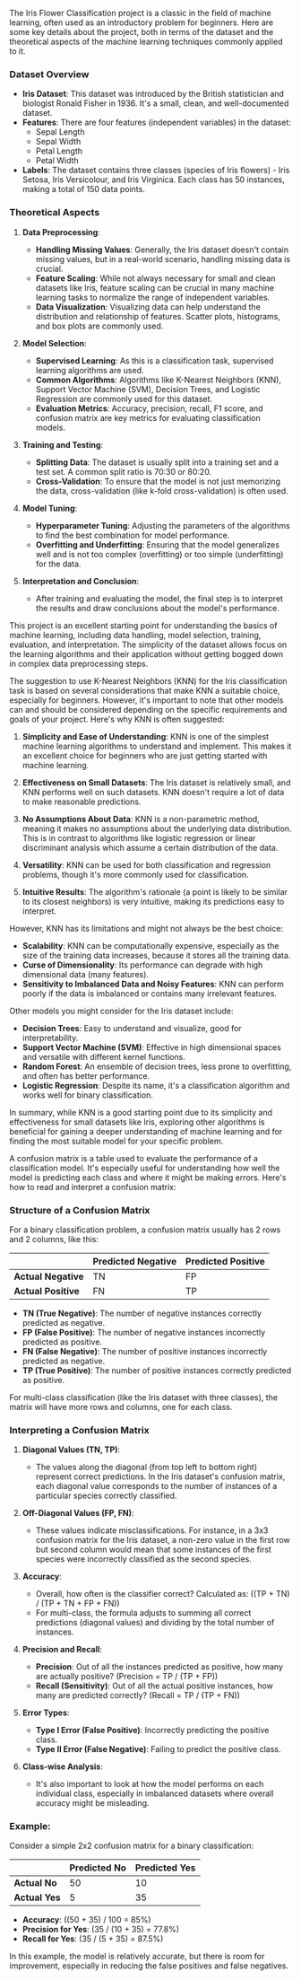 The Iris Flower Classification project is a classic in the field of machine learning, often used as an introductory problem for beginners. Here are some key details about the project, both in terms of the dataset and the theoretical aspects of the machine learning techniques commonly applied to it.

### Dataset Overview

- **Iris Dataset**: This dataset was introduced by the British statistician and biologist Ronald Fisher in 1936. It's a small, clean, and well-documented dataset.
- **Features**: There are four features (independent variables) in the dataset: 
  - Sepal Length
  - Sepal Width
  - Petal Length
  - Petal Width
- **Labels**: The dataset contains three classes (species of Iris flowers) - Iris Setosa, Iris Versicolour, and Iris Virginica. Each class has 50 instances, making a total of 150 data points.

### Theoretical Aspects

1. **Data Preprocessing**:
   - **Handling Missing Values**: Generally, the Iris dataset doesn't contain missing values, but in a real-world scenario, handling missing data is crucial.
   - **Feature Scaling**: While not always necessary for small and clean datasets like Iris, feature scaling can be crucial in many machine learning tasks to normalize the range of independent variables.
   - **Data Visualization**: Visualizing data can help understand the distribution and relationship of features. Scatter plots, histograms, and box plots are commonly used.

2. **Model Selection**:
   - **Supervised Learning**: As this is a classification task, supervised learning algorithms are used.
   - **Common Algorithms**: Algorithms like K-Nearest Neighbors (KNN), Support Vector Machine (SVM), Decision Trees, and Logistic Regression are commonly used for this dataset.
   - **Evaluation Metrics**: Accuracy, precision, recall, F1 score, and confusion matrix are key metrics for evaluating classification models.

3. **Training and Testing**:
   - **Splitting Data**: The dataset is usually split into a training set and a test set. A common split ratio is 70:30 or 80:20.
   - **Cross-Validation**: To ensure that the model is not just memorizing the data, cross-validation (like k-fold cross-validation) is often used.

4. **Model Tuning**:
   - **Hyperparameter Tuning**: Adjusting the parameters of the algorithms to find the best combination for model performance.
   - **Overfitting and Underfitting**: Ensuring that the model generalizes well and is not too complex (overfitting) or too simple (underfitting) for the data.

5. **Interpretation and Conclusion**:
   - After training and evaluating the model, the final step is to interpret the results and draw conclusions about the model's performance.

This project is an excellent starting point for understanding the basics of machine learning, including data handling, model selection, training, evaluation, and interpretation. The simplicity of the dataset allows focus on the learning algorithms and their application without getting bogged down in complex data preprocessing steps.


The suggestion to use K-Nearest Neighbors (KNN) for the Iris classification task is based on several considerations that make KNN a suitable choice, especially for beginners. However, it's important to note that other models can and should be considered depending on the specific requirements and goals of your project. Here's why KNN is often suggested:

1. **Simplicity and Ease of Understanding**: KNN is one of the simplest machine learning algorithms to understand and implement. This makes it an excellent choice for beginners who are just getting started with machine learning.

2. **Effectiveness on Small Datasets**: The Iris dataset is relatively small, and KNN performs well on such datasets. KNN doesn't require a lot of data to make reasonable predictions.

3. **No Assumptions About Data**: KNN is a non-parametric method, meaning it makes no assumptions about the underlying data distribution. This is in contrast to algorithms like logistic regression or linear discriminant analysis which assume a certain distribution of the data.

4. **Versatility**: KNN can be used for both classification and regression problems, though it's more commonly used for classification.

5. **Intuitive Results**: The algorithm's rationale (a point is likely to be similar to its closest neighbors) is very intuitive, making its predictions easy to interpret.

However, KNN has its limitations and might not always be the best choice:

- **Scalability**: KNN can be computationally expensive, especially as the size of the training data increases, because it stores all the training data.
- **Curse of Dimensionality**: Its performance can degrade with high dimensional data (many features).
- **Sensitivity to Imbalanced Data and Noisy Features**: KNN can perform poorly if the data is imbalanced or contains many irrelevant features.

Other models you might consider for the Iris dataset include:

- **Decision Trees**: Easy to understand and visualize, good for interpretability.
- **Support Vector Machine (SVM)**: Effective in high dimensional spaces and versatile with different kernel functions.
- **Random Forest**: An ensemble of decision trees, less prone to overfitting, and often has better performance.
- **Logistic Regression**: Despite its name, it's a classification algorithm and works well for binary classification.

In summary, while KNN is a good starting point due to its simplicity and effectiveness for small datasets like Iris, exploring other algorithms is beneficial for gaining a deeper understanding of machine learning and for finding the most suitable model for your specific problem.


A confusion matrix is a table used to evaluate the performance of a classification model. It's especially useful for understanding how well the model is predicting each class and where it might be making errors. Here's how to read and interpret a confusion matrix:

### Structure of a Confusion Matrix

For a binary classification problem, a confusion matrix usually has 2 rows and 2 columns, like this:

|                        | Predicted Negative | Predicted Positive |
|------------------------|--------------------|--------------------|
| **Actual Negative**    | TN                 | FP                 |
| **Actual Positive**    | FN                 | TP                 |

- **TN (True Negative)**: The number of negative instances correctly predicted as negative.
- **FP (False Positive)**: The number of negative instances incorrectly predicted as positive.
- **FN (False Negative)**: The number of positive instances incorrectly predicted as negative.
- **TP (True Positive)**: The number of positive instances correctly predicted as positive.

For multi-class classification (like the Iris dataset with three classes), the matrix will have more rows and columns, one for each class.

### Interpreting a Confusion Matrix

1. **Diagonal Values (TN, TP)**:
   - The values along the diagonal (from top left to bottom right) represent correct predictions. In the Iris dataset's confusion matrix, each diagonal value corresponds to the number of instances of a particular species correctly classified.

2. **Off-Diagonal Values (FP, FN)**:
   - These values indicate misclassifications. For instance, in a 3x3 confusion matrix for the Iris dataset, a non-zero value in the first row but second column would mean that some instances of the first species were incorrectly classified as the second species.

3. **Accuracy**:
   - Overall, how often is the classifier correct? Calculated as: \((TP + TN) / (TP + TN + FP + FN)\)
   - For multi-class, the formula adjusts to summing all correct predictions (diagonal values) and dividing by the total number of instances.

4. **Precision and Recall**:
   - **Precision**: Out of all the instances predicted as positive, how many are actually positive? \(Precision = TP / (TP + FP)\)
   - **Recall (Sensitivity)**: Out of all the actual positive instances, how many are predicted correctly? \(Recall = TP / (TP + FN)\)

5. **Error Types**:
   - **Type I Error (False Positive)**: Incorrectly predicting the positive class.
   - **Type II Error (False Negative)**: Failing to predict the positive class.

6. **Class-wise Analysis**:
   - It's also important to look at how the model performs on each individual class, especially in imbalanced datasets where overall accuracy might be misleading.

### Example:

Consider a simple 2x2 confusion matrix for a binary classification:

|               | Predicted No | Predicted Yes |
|---------------|--------------|---------------|
| **Actual No** | 50           | 10            |
| **Actual Yes**| 5            | 35            |

- **Accuracy**: \((50 + 35) / 100 = 85%\)
- **Precision for Yes**: \(35 / (10 + 35) = 77.8%\)
- **Recall for Yes**: \(35 / (5 + 35) = 87.5%\)

In this example, the model is relatively accurate, but there is room for improvement, especially in reducing the false positives and false negatives.